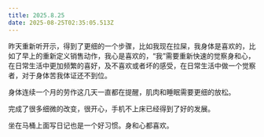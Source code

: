 ```yaml
---
title: 2025.8.25
date: 2025-08-25T02:35:05.513Z
---
```


昨天重新听开示，得到了更细的一个步骤，比如我现在拉屎，我身体是喜欢的，比如了早上的重新定义销售动作，我心是喜欢的，“我”需要重新快速的觉察身和心，在日常生活中更加频繁的喜好，及不喜欢或者坏的感受，在日常生活中做一个觉察者，对于身体苦我体证还不到位。

身体连续一个月的劳作这几天一直都在提醒，肌肉和睡眠需要更细的放松。

完成了很多细微的改变，很开心，手机不上床已经得到了好的发展。

坐在马桶上面写日记也是一个好习惯。身和心都喜欢。



